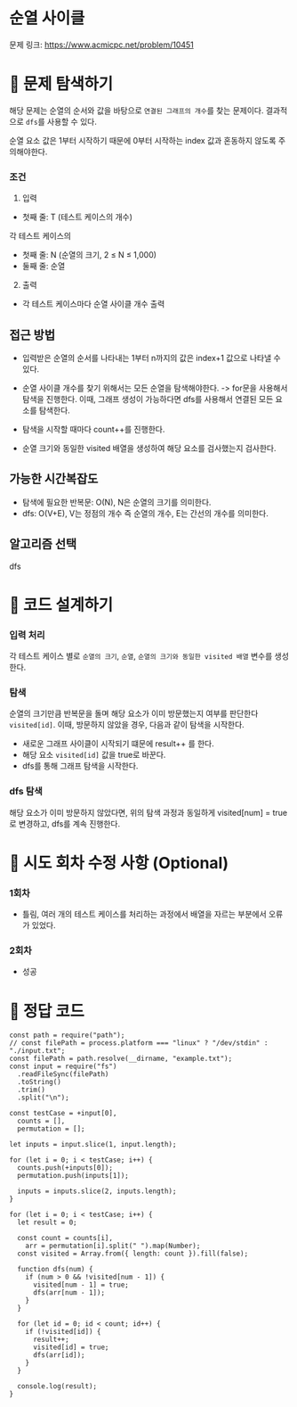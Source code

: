 # 순열 사이클

문제 링크: https://www.acmicpc.net/problem/10451

# 📌 문제 탐색하기

해당 문제는 순열의 순서와 값을 바탕으로 `연결된 그래프의 개수`를 찾는 문제이다. 결과적으로 `dfs`를 사용할 수 있다.

순열 요소 값은 1부터 시작하기 때문에 0부터 시작하는 index 값과 혼동하지 않도록 주의해야한다.

### 조건

1. 입력

- 첫째 줄: T (테스트 케이스의 개수)

각 테스트 케이스의

- 첫째 줄: N (순열의 크기, 2 ≤ N ≤ 1,000)
- 둘째 줄: 순열

2. 출력

- 각 테스트 케이스마다 순열 사이클 개수 출력

## 접근 방법

- 입력받은 순열의 순서를 나타내는 1부터 n까지의 값은 index+1 값으로 나타낼 수 있다.

- 순열 사이클 개수를 찾기 위해서는 모든 순열을 탐색해야한다. -> for문을 사용해서 탐색을 진행한다. 이때, 그래프 생성이 가능하다면 dfs를 사용해서 연결된 모든 요소를 탐색한다.

- 탐색을 시작할 때마다 count++를 진행한다.

- 순열 크기와 동일한 visited 배열을 생성하여 해당 요소를 검사했는지 검사한다.

## 가능한 시간복잡도

- 탐색에 필요한 반복문: O(N), N은 순열의 크기를 의미한다.
- dfs: O(V+E), V는 정점의 개수 즉 순열의 개수, E는 간선의 개수를 의미한다.

## 알고리즘 선택

dfs

# 📌 코드 설계하기

### 입력 처리

각 테스트 케이스 별로 `순열의 크기`, `순열`, `순열의 크기와 동일한 visited 배열` 변수를 생성한다.

### 탐색

순열의 크기만큼 반복문을 돌며 해당 요소가 이미 방문했는지 여부를 판단한다 `visited[id]`. 이때, 방문하지 않았을 경우, 다음과 같이 탐색을 시작한다.

- 새로운 그래프 사이클이 시작되기 떄문에 result++ 를 한다.
- 해당 요소 `visited[id]` 값을 true로 바꾼다.
- dfs를 통해 그래프 탐색을 시작한다.

### dfs 탐색

해당 요소가 이미 방문하지 않았다면, 위의 탐색 과정과 동일하게 visited[num] = true로 변경하고, dfs를 계속 진행한다.

# 📌 시도 회차 수정 사항 (Optional)

### 1회차

- 틀림, 여러 개의 테스트 케이스를 처리하는 과정에서 배열을 자르는 부분에서 오류가 있었다.

### 2회차

- 성공

# 📌 정답 코드

```
const path = require("path");
// const filePath = process.platform === "linux" ? "/dev/stdin" : "./input.txt";
const filePath = path.resolve(__dirname, "example.txt");
const input = require("fs")
  .readFileSync(filePath)
  .toString()
  .trim()
  .split("\n");

const testCase = +input[0],
  counts = [],
  permutation = [];

let inputs = input.slice(1, input.length);

for (let i = 0; i < testCase; i++) {
  counts.push(+inputs[0]);
  permutation.push(inputs[1]);

  inputs = inputs.slice(2, inputs.length);
}

for (let i = 0; i < testCase; i++) {
  let result = 0;

  const count = counts[i],
    arr = permutation[i].split(" ").map(Number);
  const visited = Array.from({ length: count }).fill(false);

  function dfs(num) {
    if (num > 0 && !visited[num - 1]) {
      visited[num - 1] = true;
      dfs(arr[num - 1]);
    }
  }

  for (let id = 0; id < count; id++) {
    if (!visited[id]) {
      result++;
      visited[id] = true;
      dfs(arr[id]);
    }
  }

  console.log(result);
}
```
